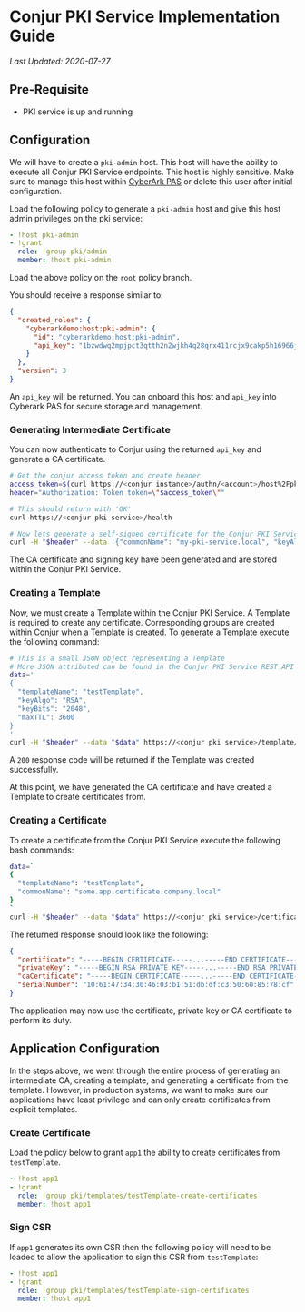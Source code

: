 # Conjur PKI Service Implementation Guide

_Last Updated: 2020-07-27_

## Pre-Requisite

* PKI service is up and running

## Configuration

We will have to create a `pki-admin` host. This host will have the ability to execute all Conjur PKI Service endpoints. This host is highly sensitive. Make sure to manage this host within [CyberArk PAS](https://cyberark.com) or delete this user after initial configuration.

Load the following policy to generate a `pki-admin` host and give this host admin privileges on the pki service:

```yaml
- !host pki-admin
- !grant
  role: !group pki/admin
  member: !host pki-admin
```

Load the above policy on the `root` policy branch.

You should receive a response similar to:

```json
{
  "created_roles": {
    "cyberarkdemo:host:pki-admin": {
      "id": "cyberarkdemo:host:pki-admin",
      "api_key": "1bzwdwq2mpjpct3qtth2n2wjkh4q28qrx411rcjx9cakp5h16966jw"
    }
  },
  "version": 3
}
```

An `api_key` will be returned. You can onboard this host and `api_key` into Cyberark PAS for secure storage and management.

### Generating Intermediate Certificate

You can now authenticate to Conjur using the returned `api_key` and generate a CA certificate.

```bash
# Get the conjur access token and create header
access_token=$(curl https://<conjur instance>/authn/<account>/host%2Fpki-admin/authenticate --data "1bzwdwq2mpjpct3qtth2n2wjkh4q28qrx411rcjx9cakp5h16966jw" | base64)
header="Authorization: Token token=\"$access_token\""

# This should return with 'OK'
curl https://<conjur pki service>/health

# Now lets generate a self-signed certificate for the Conjur PKI Service. SELF SIGNED CERTIFICATE SHOULD ONLY BE USED FOR POCs.
curl -H "$header" --data '{"commonName": "my-pki-service.local", "keyAlgo": "RSA", "keySize": "2048"}' https://<conjur pki service>/ca/generate/selfsigned 
```

The CA certificate and signing key have been generated and are stored within the Conjur PKI Service.

### Creating a Template

Now, we must create a Template within the Conjur PKI Service. A Template is required to create any certificate. Corresponding groups are created within Conjur when a Template is created. To generate a Template execute the following command:

```bash
# This is a small JSON object representing a Template
# More JSON attributed can be found in the Conjur PKI Service REST API documentation
data='
{
  "templateName": "testTemplate",
  "keyAlgo": "RSA",
  "keyBits": "2048",
  "maxTTL": 3600
}
'
curl -H "$header" --data "$data" https://<conjur pki service>/template/create 
```

A `200` response code will be returned if the Template was created successfully.

At this point, we have generated the CA certificate and have created a Template to create certificates from.

### Creating a Certificate

To create a certificate from the Conjur PKI Service execute the following bash commands:

```bash
data=`
{
  "templateName": "testTemplate",
  "commonName": "some.app.certificate.company.local"
}
`
curl -H "$header" --data "$data" https://<conjur pki service>/certificate/create 
```

The returned response should look like the following:

```json
{
  "certificate": "-----BEGIN CERTIFICATE-----...-----END CERTIFICATE-----\n",
  "privateKey": "-----BEGIN RSA PRIVATE KEY-----...-----END RSA PRIVATE KEY-----\n",
  "caCertificate": "-----BEGIN CERTIFICATE-----...-----END CERTIFICATE-----\n",
  "serialNumber": "10:61:47:34:30:46:03:b1:51:db:df:c3:50:60:85:78:cf"
}
```

The application may now use the certificate, private key or CA certificate to perform its duty.

## Application Configuration

In the steps above, we went through the entire process of generating an intermediate CA, creating a template, and generating a certificate from the template. However, in production systems, we want to make sure our applications have least privilege and can only create certificates from explicit templates.

### Create Certificate

Load the policy below to grant `app1` the ability to create certificates from `testTemplate`.

```yaml
- !host app1
- !grant
  role: !group pki/templates/testTemplate-create-certificates
  member: !host app1
```

### Sign CSR

If `app1` generates its own CSR then the following policy will need to be loaded to allow the application to sign this CSR from `testTemplate`:

```yaml
- !host app1
- !grant
  role: !group pki/templates/testTemplate-sign-certificates
  member: !host app1
```

